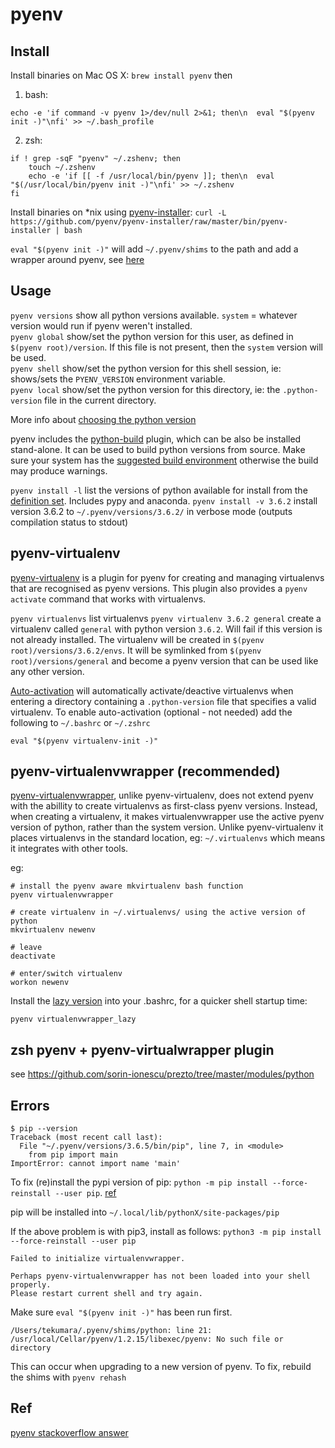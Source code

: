 # pyenv

##  Install

Install binaries on Mac OS X: ```brew install pyenv``` then
1. bash: 
```
echo -e 'if command -v pyenv 1>/dev/null 2>&1; then\n  eval "$(pyenv init -)"\nfi' >> ~/.bash_profile
```
2. zsh:
```
if ! grep -sqF "pyenv" ~/.zshenv; then
    touch ~/.zshenv
    echo -e 'if [[ -f /usr/local/bin/pyenv ]]; then\n  eval "$(/usr/local/bin/pyenv init -)"\nfi' >> ~/.zshenv
fi
```


Install binaries on *nix using [pyenv-installer](https://github.com/pyenv/pyenv-installer): ```curl -L https://github.com/pyenv/pyenv-installer/raw/master/bin/pyenv-installer | bash```

```eval "$(pyenv init -)"``` will add ```~/.pyenv/shims``` to the path and add a wrapper around pyenv, see [here](https://github.com/pyenv/pyenv#advanced-configuration)

## Usage

```pyenv versions``` show all python versions available. ```system``` =  whatever version would run if pyenv weren't installed.  
```pyenv global``` show/set the python version for this user, as defined in ```$(pyenv root)/version```. If this file is not present, then the ```system``` version will be used.  
```pyenv shell``` show/set the python version for this shell session, ie: shows/sets the ```PYENV_VERSION``` environment variable.  
```pyenv local``` show/set the python version for this directory, ie: the ```.python-version``` file in the current directory.

More info about [choosing the python version](https://github.com/pyenv/pyenv#choosing-the-python-version)

pyenv includes the [python-build](https://github.com/pyenv/pyenv/tree/master/plugins/python-build) plugin, which can be also be installed stand-alone. It can be used to build python versions from source. Make sure your system has the [suggested build environment](https://github.com/pyenv/pyenv/wiki#suggested-build-environment) otherwise the build may produce warnings.

```pyenv install -l``` list the versions of python available for install from the [definition set](https://github.com/pyenv/pyenv/tree/master/plugins/python-build/share/python-build). Includes pypy and anaconda.
```pyenv install -v 3.6.2``` install version 3.6.2 to ```~/.pyenv/versions/3.6.2/``` in verbose mode (outputs compilation status to stdout)


## pyenv-virtualenv

[pyenv-virtualenv](https://github.com/pyenv/pyenv-virtualenv) is a plugin for pyenv for creating and managing virtualenvs that are recognised as pyenv versions. This plugin also provides a ```pyenv activate``` command that works with virtualenvs.

```pyenv virtualenvs``` list virtualenvs
```pyenv virtualenv 3.6.2 general``` create a virtualenv called ```general``` with python version ```3.6.2```. Will fail if this version is not already installed. The virtualenv will be created in ```$(pyenv root)/versions/3.6.2/envs```. It will be symlinked from ```$(pyenv root)/versions/general``` and become a pyenv version that can be used like any other version.  

[Auto-activation](https://github.com/pyenv/pyenv-virtualenv#activate-virtualenv) will automatically activate/deactive virtualenvs when entering a directory containing a ```.python-version``` file that specifies a valid virtualenv. To enable auto-activation (optional - not needed) add the following to ```~/.bashrc``` or ```~/.zshrc```
```
eval "$(pyenv virtualenv-init -)"
```

## pyenv-virtualenvwrapper (recommended)

[pyenv-virtualenvwrapper](https://github.com/pyenv/pyenv-virtualenvwrapper), unlike pyenv-virtualenv, does not extend pyenv with the abillity to create virtualenvs as first-class pyenv versions. Instead, when creating a virtualenv, it makes virtualenvwrapper use the active pyenv version of python, rather than the system version. Unlike pyenv-virtualenv it places virtualenvs in the standard location, eg: `~/.virtualenvs` which means it integrates with other tools.  

eg:
```
# install the pyenv aware mkvirtualenv bash function
pyenv virtualenvwrapper

# create virtualenv in ~/.virtualenvs/ using the active version of python
mkvirtualenv newenv

# leave
deactivate

# enter/switch virtualenv
workon newenv
```

Install the [lazy version](https://virtualenvwrapper.readthedocs.io/en/latest/install.html?highlight=lazy#lazy-loading) into your .bashrc, for a quicker shell startup time:
```
pyenv virtualenvwrapper_lazy
```

## zsh pyenv + pyenv-virtualwrapper plugin

see https://github.com/sorin-ionescu/prezto/tree/master/modules/python

## Errors

```
$ pip --version
Traceback (most recent call last):
  File "~/.pyenv/versions/3.6.5/bin/pip", line 7, in <module>
    from pip import main
ImportError: cannot import name 'main'
```

To fix (re)install the pypi version of pip:  ```python -m pip install --force-reinstall --user pip```. [ref](https://github.com/pyenv/pyenv/issues/1141)

pip will be installed into ```~/.local/lib/pythonX/site-packages/pip```

If the above problem is with pip3, install as follows: ```python3 -m pip install --force-reinstall --user pip```


```
Failed to initialize virtualenvwrapper.

Perhaps pyenv-virtualenvwrapper has not been loaded into your shell properly.
Please restart current shell and try again.
```

Make sure `eval "$(pyenv init -)"` has been run first. 


```
/Users/tekumara/.pyenv/shims/python: line 21: /usr/local/Cellar/pyenv/1.2.15/libexec/pyenv: No such file or directory
```
This can occur when upgrading to a new version of pyenv. To fix, rebuild the shims with `pyenv rehash`

## Ref


[pyenv stackoverflow answer](https://askubuntu.com/a/865644/6127)